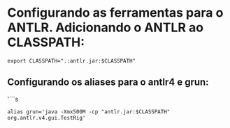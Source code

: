 # Configurando as ferramentas para o ANTLR. Adicionando o ANTLR ao CLASSPATH:

```export CLASSPATH=".:antlr.jar:$CLASSPATH"```

## Configurando os aliases para o antlr4 e grun:
'```s

```alias grun='java -Xmx500M -cp "antlr.jar:$CLASSPATH" org.antlr.v4.gui.TestRig'```